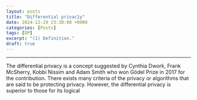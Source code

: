 ```yaml
---
layout: posts
title: "Differential privac1y"
date: 2024-12-29 23:30:00 +0900
categories: [Posts]
tags: [DP]
excerpt: "(1) Definition."
draft: true
---
```

<hr> <!-- This is the line under the title -->

The differential privacy is a concept suggested by Cynthia Dwork, Frank McSherry, Kobbi Nissim and Adam Smith who won G&ouml;del Prize in 2017 for the contribution. There exists many criteria of the privacy or algorithms that are said to be protecting privacy. However, the differential privacy is superior to those for its logical 
